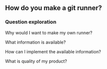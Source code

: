 ## How do you make a git runner?

### Question exploration
Why would I want to make my own runner?

What information is available?

How can I implement the available information?

What is quality of my product?

